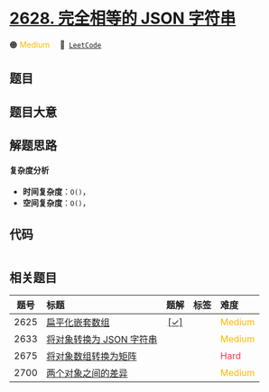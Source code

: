 # [2628. 完全相等的 JSON 字符串](https://leetcode.com/problems/json-deep-equal)

🟠 <font color=#ffb800>Medium</font>&emsp; 🔗&ensp;[`LeetCode`](https://leetcode.com/problems/json-deep-equal)

## 题目




## 题目大意




## 解题思路

#### 复杂度分析

- **时间复杂度**：`O()`，
- **空间复杂度**：`O()`，

## 代码

```javascript

```

## 相关题目

<!-- prettier-ignore -->
| 题号 | 标题 | 题解 | 标签 | 难度 |
| :------: | :------ | :------: | :------ | :------ |
| 2625 | [扁平化嵌套数组](https://leetcode.com/problems/flatten-deeply-nested-array) | [[✓]](/problem/2625.md) |  | <font color=#ffb800>Medium</font> |
| 2633 | [将对象转换为 JSON 字符串](https://leetcode.com/problems/convert-object-to-json-string) |  |  | <font color=#ffb800>Medium</font> |
| 2675 | [将对象数组转换为矩阵](https://leetcode.com/problems/array-of-objects-to-matrix) |  |  | <font color=#ff334b>Hard</font> |
| 2700 | [两个对象之间的差异](https://leetcode.com/problems/differences-between-two-objects) |  |  | <font color=#ffb800>Medium</font> |